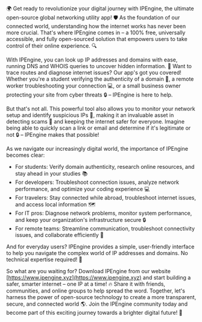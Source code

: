 🌍 Get ready to revolutionize your digital journey with IPEngine, the ultimate open-source global networking utility app! 🛡️ As the foundation of our connected world, understanding how the internet works has never been more crucial. That's where IPEngine comes in – a 100% free, universally accessible, and fully open-sourced solution that empowers users to take control of their online experience. 🔍

With IPEngine, you can look up IP addresses and domains with ease, running DNS and WHOIS queries to uncover hidden information. 📡 Want to trace routes and diagnose internet issues? Our app's got you covered! Whether you're a student verifying the authenticity of a domain 🤔, a remote worker troubleshooting your connection 💻, or a small business owner protecting your site from cyber threats 🔒 – IPEngine is here to help.

But that's not all. This powerful tool also allows you to monitor your network setup and identify suspicious IPs 👀, making it an invaluable asset in detecting scams 🚨 and keeping the internet safer for everyone. Imagine being able to quickly scan a link or email and determine if it's legitimate or not 🔒 – IPEngine makes that possible!

As we navigate our increasingly digital world, the importance of IPEngine becomes clear:

* For students: Verify domain authenticity, research online resources, and stay ahead in your studies 📚
* For developers: Troubleshoot connection issues, analyze network performance, and optimize your coding experience 💻
* For travelers: Stay connected while abroad, troubleshoot internet issues, and access local information 🗺️
* For IT pros: Diagnose network problems, monitor system performance, and keep your organization's infrastructure secure 🔒
* For remote teams: Streamline communication, troubleshoot connectivity issues, and collaborate efficiently 💼

And for everyday users? IPEngine provides a simple, user-friendly interface to help you navigate the complex world of IP addresses and domains. No technical expertise required! 🤝

So what are you waiting for? Download IPEngine from our website [https://www.ipengine.xyz](https://www.ipengine.xyz) and start building a safer, smarter internet – one IP at a time! 🔥 Share it with friends, communities, and online groups to help spread the word. Together, let's harness the power of open-source technology to create a more transparent, secure, and connected world 🌎. Join the IPEngine community today and become part of this exciting journey towards a brighter digital future! 🚀